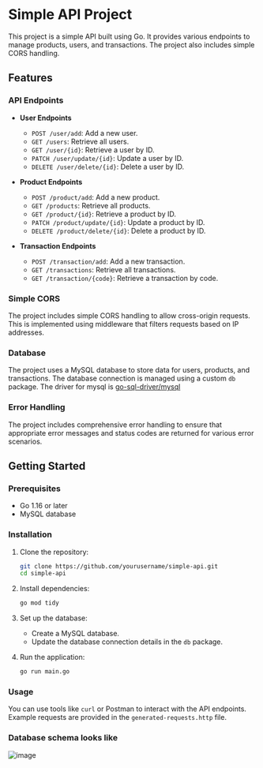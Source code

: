 # Simple API Project

This project is a simple API built using Go. It provides various endpoints to manage products, users, and transactions. The project also includes simple CORS handling.

## Features

### API Endpoints

- **User Endpoints**
  - `POST /user/add`: Add a new user.
  - `GET /users`: Retrieve all users.
  - `GET /user/{id}`: Retrieve a user by ID.
  - `PATCH /user/update/{id}`: Update a user by ID.
  - `DELETE /user/delete/{id}`: Delete a user by ID.

- **Product Endpoints**
  - `POST /product/add`: Add a new product.
  - `GET /products`: Retrieve all products.
  - `GET /product/{id}`: Retrieve a product by ID.
  - `PATCH /product/update/{id}`: Update a product by ID.
  - `DELETE /product/delete/{id}`: Delete a product by ID.

- **Transaction Endpoints**
  - `POST /transaction/add`: Add a new transaction.
  - `GET /transactions`: Retrieve all transactions.
  - `GET /transaction/{code}`: Retrieve a transaction by code.

### Simple CORS

The project includes simple CORS handling to allow cross-origin requests. This is implemented using middleware that filters requests based on IP addresses.

### Database

The project uses a MySQL database to store data for users, products, and transactions. The database connection is managed using a custom `db` package. The driver for mysql is [go-sql-driver/mysql](github.com/go-sql-driver/mysql)

### Error Handling

The project includes comprehensive error handling to ensure that appropriate error messages and status codes are returned for various error scenarios.

## Getting Started

### Prerequisites

- Go 1.16 or later
- MySQL database

### Installation

1. Clone the repository:
   ```sh
   git clone https://github.com/yourusername/simple-api.git
   cd simple-api
   ```

2. Install dependencies:
   ```sh
   go mod tidy
   ```

3. Set up the database:
   - Create a MySQL database.
   - Update the database connection details in the `db` package.

4. Run the application:
   ```sh
   go run main.go
   ```

### Usage

You can use tools like `curl` or Postman to interact with the API endpoints. Example requests are provided in the `generated-requests.http` file.

### Database schema looks like

![image](https://github.com/user-attachments/assets/56b56972-442c-4b5d-896b-6c0050b955c5)

